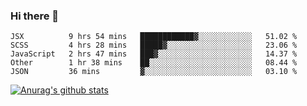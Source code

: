 ### Hi there 👋



<!--
**webB1an/webB1an** is a ✨ _special_ ✨ repository because its `README.md` (this file) appears on your GitHub profile.

Here are some ideas to get you started:

- 🔭 I’m currently working on ...
- 🌱 I’m currently learning ...
- 👯 I’m looking to collaborate on ...
- 🤔 I’m looking for help with ...
- 💬 Ask me about ...
- 📫 How to reach me: ...
- 😄 Pronouns: ...
- ⚡ Fun fact: ...
-->

<!--START_SECTION:waka-->
```text
JSX          9 hrs 54 mins   ████████████▓░░░░░░░░░░░░   51.02 % 
SCSS         4 hrs 28 mins   █████▓░░░░░░░░░░░░░░░░░░░   23.06 % 
JavaScript   2 hrs 47 mins   ███▓░░░░░░░░░░░░░░░░░░░░░   14.37 % 
Other        1 hr 38 mins    ██░░░░░░░░░░░░░░░░░░░░░░░   08.44 % 
JSON         36 mins         ▓░░░░░░░░░░░░░░░░░░░░░░░░   03.10 % 
```
<!--END_SECTION:waka-->


[![Anurag's github stats](https://github-readme-stats.vercel.app/api?username=webB1an&show_icons=true&theme=radical)](https://github.com/anuraghazra/github-readme-stats)

